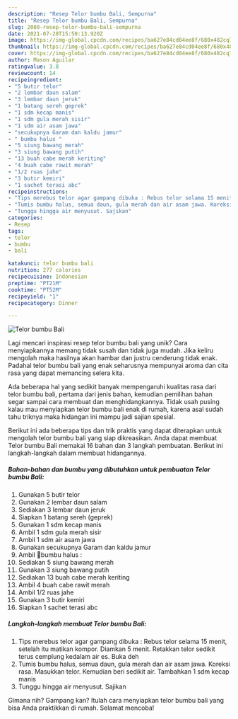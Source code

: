 ```yaml
---
description: "Resep Telor bumbu Bali, Sempurna"
title: "Resep Telor bumbu Bali, Sempurna"
slug: 2080-resep-telor-bumbu-bali-sempurna
date: 2021-07-28T15:50:13.920Z
image: https://img-global.cpcdn.com/recipes/ba627e84cd04ee8f/680x482cq70/telor-bumbu-bali-foto-resep-utama.jpg
thumbnail: https://img-global.cpcdn.com/recipes/ba627e84cd04ee8f/680x482cq70/telor-bumbu-bali-foto-resep-utama.jpg
cover: https://img-global.cpcdn.com/recipes/ba627e84cd04ee8f/680x482cq70/telor-bumbu-bali-foto-resep-utama.jpg
author: Mason Aguilar
ratingvalue: 3.8
reviewcount: 14
recipeingredient:
- "5 butir telor"
- "2 lembar daun salam"
- "3 lembar daun jeruk"
- "1 batang sereh geprek"
- "1 sdm kecap manis"
- "1 sdm gula merah sisir"
- "1 sdm air asam jawa"
- "secukupnya Garam dan kaldu jamur"
- " bumbu halus "
- "5 siung bawang merah"
- "3 siung bawang putih"
- "13 buah cabe merah keriting"
- "4 buah cabe rawit merah"
- "1/2 ruas jahe"
- "3 butir kemiri"
- "1 sachet terasi abc"
recipeinstructions:
- "Tips merebus telor agar gampang dibuka : Rebus telor selama 15 menit, setelah itu matikan kompor. Diamkan 5 menit. Retakkan telor sedikit terus cemplung kedalam air es. Buka deh"
- "Tumis bumbu halus, semua daun, gula merah dan air asam jawa. Koreksi rasa. Masukkan telor. Kemudian beri sedikit air. Tambahkan 1 sdm kecap manis"
- "Tunggu hingga air menyusut. Sajikan"
categories:
- Resep
tags:
- telor
- bumbu
- bali

katakunci: telor bumbu bali 
nutrition: 277 calories
recipecuisine: Indonesian
preptime: "PT21M"
cooktime: "PT52M"
recipeyield: "1"
recipecategory: Dinner

---
```



![Telor bumbu Bali](https://img-global.cpcdn.com/recipes/ba627e84cd04ee8f/680x482cq70/telor-bumbu-bali-foto-resep-utama.jpg)

Lagi mencari inspirasi resep telor bumbu bali yang unik? Cara menyiapkannya memang tidak susah dan tidak juga mudah. Jika keliru mengolah maka hasilnya akan hambar dan justru cenderung tidak enak. Padahal telor bumbu bali yang enak seharusnya mempunyai aroma dan cita rasa yang dapat memancing selera kita.



Ada beberapa hal yang sedikit banyak mempengaruhi kualitas rasa dari telor bumbu bali, pertama dari jenis bahan, kemudian pemilihan bahan segar sampai cara membuat dan menghidangkannya. Tidak usah pusing kalau mau menyiapkan telor bumbu bali enak di rumah, karena asal sudah tahu triknya maka hidangan ini mampu jadi sajian spesial.


Berikut ini ada beberapa tips dan trik praktis yang dapat diterapkan untuk mengolah telor bumbu bali yang siap dikreasikan. Anda dapat membuat Telor bumbu Bali memakai 16 bahan dan 3 langkah pembuatan. Berikut ini langkah-langkah dalam membuat hidangannya.

<!--inarticleads1-->

##### Bahan-bahan dan bumbu yang dibutuhkan untuk pembuatan Telor bumbu Bali:

1. Gunakan 5 butir telor
1. Gunakan 2 lembar daun salam
1. Sediakan 3 lembar daun jeruk
1. Siapkan 1 batang sereh (geprek)
1. Gunakan 1 sdm kecap manis
1. Ambil 1 sdm gula merah sisir
1. Ambil 1 sdm air asam jawa
1. Gunakan secukupnya Garam dan kaldu jamur
1. Ambil  🌻bumbu halus :
1. Sediakan 5 siung bawang merah
1. Gunakan 3 siung bawang putih
1. Sediakan 13 buah cabe merah keriting
1. Ambil 4 buah cabe rawit merah
1. Ambil 1/2 ruas jahe
1. Gunakan 3 butir kemiri
1. Siapkan 1 sachet terasi abc




<!--inarticleads2-->

##### Langkah-langkah membuat Telor bumbu Bali:

1. Tips merebus telor agar gampang dibuka : Rebus telor selama 15 menit, setelah itu matikan kompor. Diamkan 5 menit. Retakkan telor sedikit terus cemplung kedalam air es. Buka deh
1. Tumis bumbu halus, semua daun, gula merah dan air asam jawa. Koreksi rasa. Masukkan telor. Kemudian beri sedikit air. Tambahkan 1 sdm kecap manis
1. Tunggu hingga air menyusut. Sajikan




Gimana nih? Gampang kan? Itulah cara menyiapkan telor bumbu bali yang bisa Anda praktikkan di rumah. Selamat mencoba!

